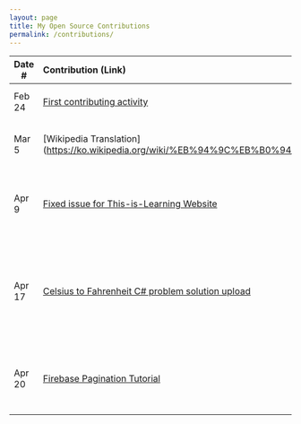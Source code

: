 ```yaml
---
layout: page
title: My Open Source Contributions
permalink: /contributions/
---
```


<!--
Type of the contribution should be "Wikipedia edit", "OpenStreet Map feature", "Documentation", "Course website", "Blog",
"Browser Add-on", etc.

The description should include a brief summary of what you did.

The link should bring us to a public page that shows your contribution.

Replace the first row with your own contribution.

-->

| Date # | Contribution (Link)                                                                                              | Type         | Description                                                                                                                                             |
| ------ | :--------------------------------------------------------------------------------------------------------------- | :----------- | :------------------------------------------------------------------------------------------------------------------------------------------------------ |
| Feb 24 | [First contributing activity](https://github.com/firstcontributions/first-contributions/pull/47806)              | tutorial     | added my name to contributors.                                                                                                                          |
| Mar 5  | [Wikipedia Translation](https://ko.wikipedia.org/wiki/%EB%94%9C%EB%B0%94_(Dilbar)                                | Translation  | Translated English document into Korean                                                                                                                 |
| Apr 9  | [Fixed issue for This-is-Learning Website](https://github.com/this-is-learning/this-is-learning-website/pull/14) | bugfix       | Changed the icon background and added border when its hovered                                                                                           |
| Apr 17 | [Celsius to Fahrenheit C# problem solution upload](https://github.com/codinasion/codinasion/pull/480)            | solution add | Gave the solution for the problem that is for computer langauge study website [issueLink](https://github.com/codinasion/codinasion/pull/480)            |
| Apr 20 | [Firebase Pagination Tutorial](https://github.com/invertase/react-native-firebase/pull/6157#event-6465140730)    | web page     | Made the pagination tutorial [issueLink](https://github.com/codinasion/codinasion/pull/480) [Firebase Page](https://rnfirebase.io/firestore/pagination) |
